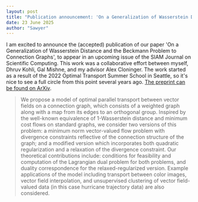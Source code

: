 ```yaml
---
layout: post
title: "Publication announcement: 'On a Generalization of Wasserstein Distance and the Beckmann Problem to Connection Graphs'"
date: 23 June 2025
author: "Sawyer"
---
```


I am excited to announce the (accepted) publication of our paper 'On a Generalization of Wasserstein Distance and the Beckmann Problem to Connection Graphs', to appear in an upcoming issue of the SIAM Journal on Scientific Computing. This work was a collaborative effort between myself, Dhruv Kohli, Gal Mishne, and my advisor Alex Cloninger. The work started as a result of the 2022 Optimal Transport Summer School in Seattle, so it's nice to see a full circle from this point several years ago. [The preprint can be found on ArXiv](https://arxiv.org/abs/2312.10295).

> We propose a model of optimal parallel transport between vector fields on a connection graph, which consists of a weighted graph along with a map from its edges to an orthogonal group. Inspired by the well-known equivalence of 1-Wasserstein distance and minimum cost flows on standard graphs, we consider two versions of this problem: a minimum norm vector-valued flow problem with divergence constraints reflective of the connection structure of the graph; and a modified version which incorporates both quadratic regularization and a relaxation of the divergence constraint. Our theoretical contributions include: conditions for feasibility and computation of the Lagrangian dual problem for both problems, and duality correspondence for the relaxed-regularized version. Example applications of the model including transport between color images, vector field interpolation, and unsupervised clustering of vector field-valued data (in this case hurricane trajectory data) are also considered. 